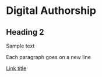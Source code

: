# Digital Authorship 

## Heading 2

Sample text

Each paragraph goes on a new line

[Link title](https://google.com)

